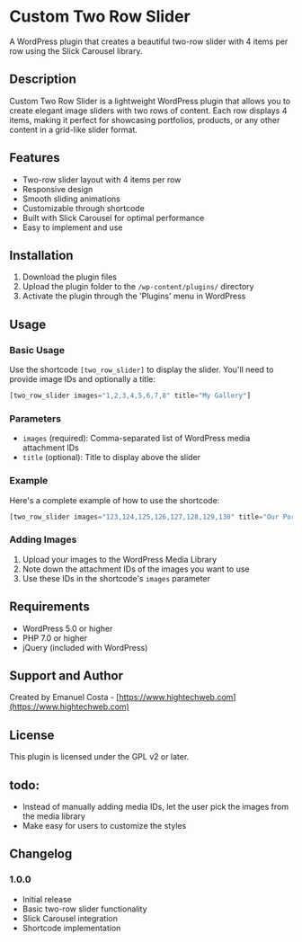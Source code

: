 # Custom Two Row Slider

A WordPress plugin that creates a beautiful two-row slider with 4 items per row using the Slick Carousel library.

## Description

Custom Two Row Slider is a lightweight WordPress plugin that allows you to create elegant image sliders with two rows of content. Each row displays 4 items, making it perfect for showcasing portfolios, products, or any other content in a grid-like slider format.

## Features

- Two-row slider layout with 4 items per row
- Responsive design
- Smooth sliding animations
- Customizable through shortcode
- Built with Slick Carousel for optimal performance
- Easy to implement and use

## Installation

1. Download the plugin files
2. Upload the plugin folder to the `/wp-content/plugins/` directory
3. Activate the plugin through the 'Plugins' menu in WordPress

## Usage

### Basic Usage

Use the shortcode `[two_row_slider]` to display the slider. You'll need to provide image IDs and optionally a title:

```php
[two_row_slider images="1,2,3,4,5,6,7,8" title="My Gallery"]
```

### Parameters

- `images` (required): Comma-separated list of WordPress media attachment IDs
- `title` (optional): Title to display above the slider

### Example

Here's a complete example of how to use the shortcode:

```php
[two_row_slider images="123,124,125,126,127,128,129,130" title="Our Portfolio"]
```

### Adding Images

1. Upload your images to the WordPress Media Library
2. Note down the attachment IDs of the images you want to use
3. Use these IDs in the shortcode's `images` parameter

## Requirements

- WordPress 5.0 or higher
- PHP 7.0 or higher
- jQuery (included with WordPress)

## Support and Author

Created by Emanuel Costa - [https://www.hightechweb.com](https://www.hightechweb.com)

## License

This plugin is licensed under the GPL v2 or later.

## todo:

- Instead of manually adding media IDs, let the user pick the images from the media library
- Make easy for users to customize the styles

## Changelog

### 1.0.0
- Initial release
- Basic two-row slider functionality
- Slick Carousel integration
- Shortcode implementation 